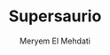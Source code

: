 ---
title: "Supersaurio"
subtitle: ""
description: ""
layout: book
author: Meryem El Mehdati
started: 2022-04-01
read: 2022-04-24
status: read
rating: 4
color: 
cover: 
pages: 328
progress: 0
link: 
---
